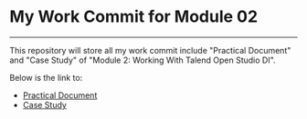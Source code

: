 # My Work Commit for Module 02

---

This repository will store all my work commit include "Practical Document" and "Case Study" of "Module 2: Working With Talend Open Studio DI".

Below is the link to:

- [Practical Document](/Practice.md)
- [Case Study](/Case_Study.md)